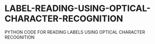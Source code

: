 # LABEL-READING-USING-OPTICAL-CHARACTER-RECOGNITION
PYTHON CODE FOR READING LABELS USING OPTICAL CHARACTER RECOGNITION

